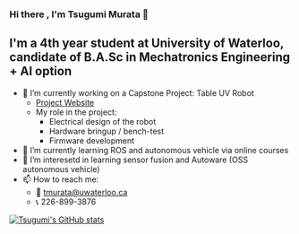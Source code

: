 ### Hi there , I'm Tsugumi Murata 👋

## I'm a 4th year student at University of Waterloo, candidate of B.A.Sc in Mechatronics Engineering + AI option

- 🔭 I’m currently working on a Capstone Project: Table UV Robot
  - [Project Website](https://tableuv.github.io/)
  - My role in the project:
    - Electrical design of the robot
    - Hardware bringup / bench-test 
    - Firmware development 
- 🌱 I’m currently learning ROS and autonomous vehicle via online courses 
- :thinking: I’m interesetd in learning sensor fusion and Autoware (OSS autonomous vehicle)
- 📫 How to reach me: 
  - :email:  tmurata@uwaterloo.ca 
  - :telephone_receiver: 226-899-3876

[![Tsugumi's GitHub stats](https://github-readme-stats.vercel.app/api?username=tmurata293&count_private=true)](https://github.com/anuraghazra/github-readme-stats)

